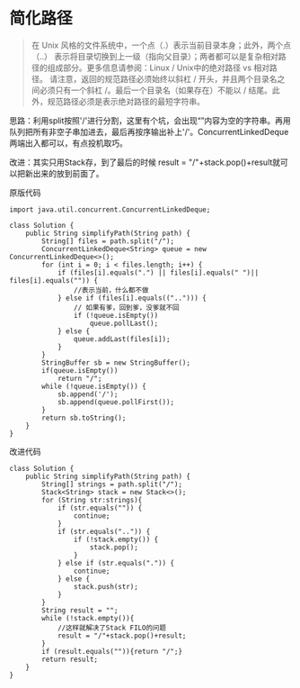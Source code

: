 # 简化路径
> 在 Unix 风格的文件系统中，一个点（.）表示当前目录本身；此外，两个点 （..） 表示将目录切换到上一级（指向父目录）；两者都可以是复杂相对路径的组成部分。更多信息请参阅：Linux / Unix中的绝对路径 vs 相对路径。
请注意，返回的规范路径必须始终以斜杠 / 开头，并且两个目录名之间必须只有一个斜杠 /。最后一个目录名（如果存在）不能以 / 结尾。此外，规范路径必须是表示绝对路径的最短字符串。

思路：利用split按照'/'进行分割，这里有个坑，会出现“”内容为空的字符串。再用队列把所有非空子串加进去，最后再按序输出补上'/'。ConcurrentLinkedDeque两端出入都可以，有点投机取巧。

改进：其实只用Stack存，到了最后的时候 result = "/"+stack.pop()+result就可以把新出来的放到前面了。

原版代码
````
import java.util.concurrent.ConcurrentLinkedDeque;

class Solution {
    public String simplifyPath(String path) {
        String[] files = path.split("/");
        ConcurrentLinkedDeque<String> queue = new ConcurrentLinkedDeque<>();
        for (int i = 0; i < files.length; i++) {
            if (files[i].equals(".") || files[i].equals(" ")|| files[i].equals("")) {
                //表示当前，什么都不做
            } else if (files[i].equals((".."))) {
                // 如果有爹，回到爹，没爹就不回
                if (!queue.isEmpty())
                    queue.pollLast();
            } else {
                queue.addLast(files[i]);
            }
        }
        StringBuffer sb = new StringBuffer();
        if(queue.isEmpty())
            return "/";
        while (!queue.isEmpty()) {
            sb.append('/');
            sb.append(queue.pollFirst());
        }
        return sb.toString();
    }
}
````

改进代码
````
class Solution {
    public String simplifyPath(String path) {
		String[] strings = path.split("/");
		Stack<String> stack = new Stack<>();
		for (String str:strings){
			if (str.equals("")) {
				continue;
			}
			if (str.equals("..")) {
				if (!stack.empty()) {
					stack.pop();
				}
			} else if (str.equals(".")) {
				continue;
			} else {
				stack.push(str);
			}
		}
		String result = "";
		while (!stack.empty()){
            //这样就解决了Stack FILO的问题
			result = "/"+stack.pop()+result;
		}
		if (result.equals("")){return "/";}
		return result;
    }
}
````